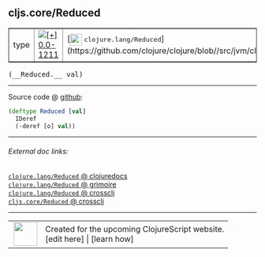 ## cljs.core/Reduced



 <table border="1">
<tr>
<td>type</td>
<td><a href="https://github.com/cljsinfo/cljs-api-docs/tree/0.0-1211"><img valign="middle" alt="[+] 0.0-1211" title="Added in 0.0-1211" src="https://img.shields.io/badge/+-0.0--1211-lightgrey.svg"></a> </td>
<td>
[<img height="24px" valign="middle" src="http://i.imgur.com/1GjPKvB.png"> <samp>clojure.lang/Reduced</samp>](https://github.com/clojure/clojure/blob//src/jvm/clojure/lang/Reduced.java)
</td>
</tr>
</table>


 <samp>
(__Reduced.__ val)<br>
</samp>

---







Source code @ [github](https://github.com/clojure/clojurescript/blob/r1.7.166/src/main/cljs/cljs/core.cljs#L1264-L1266):

```clj
(deftype Reduced [val]
  IDeref
  (-deref [o] val))
```

<!--
Repo - tag - source tree - lines:

 <pre>
clojurescript @ r1.7.166
└── src
    └── main
        └── cljs
            └── cljs
                └── <ins>[core.cljs:1264-1266](https://github.com/clojure/clojurescript/blob/r1.7.166/src/main/cljs/cljs/core.cljs#L1264-L1266)</ins>
</pre>

-->

---



###### External doc links:

[`clojure.lang/Reduced` @ clojuredocs](http://clojuredocs.org/clojure.lang/Reduced)<br>
[`clojure.lang/Reduced` @ grimoire](http://conj.io/store/v1/org.clojure/clojure/1.7.0-beta3/clj/clojure.lang/Reduced/)<br>
[`clojure.lang/Reduced` @ crossclj](http://crossclj.info/fun/clojure.lang/Reduced.html)<br>
[`cljs.core/Reduced` @ crossclj](http://crossclj.info/fun/cljs.core.cljs/Reduced.html)<br>

---

 <table>
<tr><td>
<img valign="middle" align="right" width="48px" src="http://i.imgur.com/Hi20huC.png">
</td><td>
Created for the upcoming ClojureScript website.<br>
[edit here] | [learn how]
</td></tr></table>

[edit here]:https://github.com/cljsinfo/cljs-api-docs/blob/master/cljsdoc/cljs.core/Reduced.cljsdoc
[learn how]:https://github.com/cljsinfo/cljs-api-docs/wiki/cljsdoc-files

<!--

This information was too distracting to show to readers, but I'll leave it
commented here since it is helpful to:

- pretty-print the data used to generate this document
- and show how to retrieve that data



The API data for this symbol:

```clj
{:ns "cljs.core",
 :name "Reduced",
 :signature ["[val]"],
 :history [["+" "0.0-1211"]],
 :type "type",
 :full-name-encode "cljs.core/Reduced",
 :source {:code "(deftype Reduced [val]\n  IDeref\n  (-deref [o] val))",
          :title "Source code",
          :repo "clojurescript",
          :tag "r1.7.166",
          :filename "src/main/cljs/cljs/core.cljs",
          :lines [1264 1266]},
 :full-name "cljs.core/Reduced",
 :clj-symbol "clojure.lang/Reduced"}

```

Retrieve the API data for this symbol:

```clj
;; from Clojure REPL
(require '[clojure.edn :as edn])
(-> (slurp "https://raw.githubusercontent.com/cljsinfo/cljs-api-docs/catalog/cljs-api.edn")
    (edn/read-string)
    (get-in [:symbols "cljs.core/Reduced"]))
```

-->
